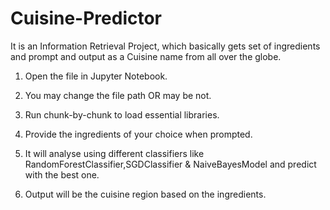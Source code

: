 # Cuisine-Predictor
It is an Information Retrieval Project, 
which basically gets set of ingredients and prompt and output as a Cuisine name from all over the globe.


1. Open the file in Jupyter Notebook.

2. You may change the file path OR may be not.

3. Run chunk-by-chunk to load essential libraries.

4. Provide the ingredients of your choice when prompted.

5. It will analyse using different classifiers like RandomForestClassifier,SGDClassifier & NaiveBayesModel and predict with the best one.

6. Output will be the cuisine region based on the ingredients.
